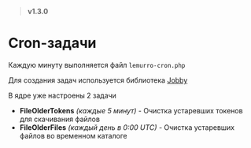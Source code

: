 > **v1.3.0**

# Cron-задачи
Каждую минуту выполняется файл `lemurro-cron.php`

Для создания задач используется библиотека [Jobby](https://github.com/jobbyphp/jobby)

В ядре уже настроены 2 задачи
- **FileOlderTokens** *(каждые 5 минут)* - Очистка устаревших токенов для скачивания файлов
- **FileOlderFiles** *(каждый день в 0:00 UTC)* - Очистка устаревших файлов во временном каталоге